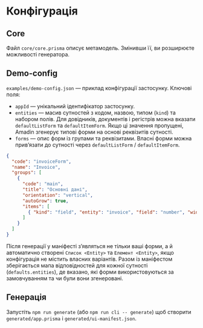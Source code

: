 # Конфігурація

## Core

Файл `core/core.prisma` описує метамодель. Змінивши її, ви розширюєте можливості генератора.

## Demo-config

`examples/demo-config.json` — приклад конфігурації застосунку. Ключові поля:

- `appId` — унікальний ідентифікатор застосунку.
- `entities` — масив сутностей з кодом, назвою, типом (`kind`) та набором полів. Для довідників, документів і регістрів можна вказати `defaultListForm` та `defaultItemForm`. Якщо ці значення пропущені, Amadin згенерує типові форми на основі реквізитів сутності.
- `forms` — опис форм із групами та реквізитами. Власні форми можна привʼязати до сутності через `defaultListForm` / `defaultItemForm`.

```json
{
  "code": "invoiceForm",
  "name": "Invoice",
  "groups": [
    {
      "code": "main",
      "title": "Основні дані",
      "orientation": "vertical",
      "autoGrow": true,
      "items": [
        { "kind": "field", "entity": "invoice", "field": "number", "widget": "input" }
      ]
    }
  ]
}
```

Після генерації у маніфесті зʼявляться не тільки ваші форми, а й автоматично створені `Список <Entity>` та `Елемент <Entity>`, якщо конфігурація не містить власних варіантів. Разом із маніфестом зберігається мапа відповідностей для кожної сутності (`defaults.entities`), де вказано, які форми використовуються за замовчуванням та чи були вони згенеровані.

## Генерація

Запустіть `npm run generate` (або `npm run cli -- generate`) щоб створити `generated/app.prisma` і `generated/ui-manifest.json`.
